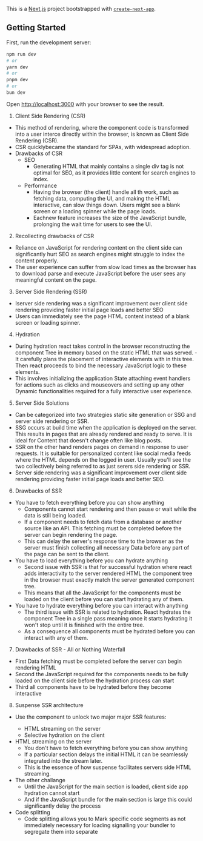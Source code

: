This is a [Next.js](https://nextjs.org) project bootstrapped with [`create-next-app`](https://nextjs.org/docs/app/api-reference/cli/create-next-app).

## Getting Started

First, run the development server:

```bash
npm run dev
# or
yarn dev
# or
pnpm dev
# or
bun dev
```

Open [http://localhost:3000](http://localhost:3000) with your browser to see the result.

1.  Client Side Rendering (CSR)
- This method of rendering, where the component code is transformed into a user interce directly within the browser, is known as Client Side Rendering (CSR).
- CSR quicklybecame the standard for SPAs, with widespread adoption.
- Drawbacks of CSR
  - SEO
    - Generating HTML that mainly contains a single div tag is not optimal for SEO, as it provides little content for search engines to index. 
  - Performance
    - Having the browser (the client) handle all th work, such as fetching data, computing the UI, and making the HTML interactive, can slow things down. Users might see a blank screen or a loading spinner while the page loads.
    - Eachnew feature increases the size of the JavaScript bundle, prolonging the wait time for users to see the UI.
  
2. Recollecting drawbacks of CSR
 - Reliance on JavaScript for rendering content on the client side can significantly hurt SEO as search engines might struggle to index the content properly.
 - The user experience can suffer from slow load times as the browser has to download parse and execute JavaScript before the user sees any meaningful content on the page.

3. Server Side Rendering (SSR)
 - Iserver side rendering was a significant improvement over client side rendering providing faster initial page loads and better SEO
 - Users can immediately see the page HTML content instead of a blank screen or loading spinner.

4. Hydration
- During hydration react takes control in the browser reconstructing the component Tree in memory based on the static HTML that was served. - It carefully plans the placement of interactive elements with in this tree. Then react proceeds to bind the necessary JavaScript logic to these elements. 
- This involves initializing the application State attaching event handlers for actions such as clicks and mouseovers and setting up any other Dynamic functionalities required for a fully interactive user experience.

5. Server Side Solutions 
- Can be categorized into two strategies static site generation or SSG and server side rendering or SSR.
- SSG occurs at build time when the application is deployed on the server. This results in pages that are already rendered and ready to serve. It is ideal for Content that doesn't change often like blog posts.
- SSR on the other hand renders pages on demand in response to user requests. It is suitable for personalized content like social media feeds where the HTML depends on the logged in user. Usually you'll see the two collectively being referred to as just serers side rendering or SSR.
- Server side rendering was a significant improvement over client side rendering providing faster initial page loads and better SEO.

6. Drawbacks of SSR
- You have to fetch everything before you can show anything
  - Components cannot start rendering and then pause or wait while the data is still being loaded.
  - If a component needs to fetch data from a database or another source like an API. This fetching must be completed before the server can begin rendering the page. 
  - This can delay the server's response time to the browser as the server must finish collecting all necessary Data before any part of the page can be sent to the client.
- You have to load everything before you can hydrate anything
  - Second issue with SSR is that for successful hydration where react adds interactivity to the server rendered HTML the component tree in the browser must exactly match the server generated component tree. 
  - This means that all the JavaScript for the components must be loaded on the client before you can start hydrating any of them.
- You have to hydrate everything before you can interact with anything
  - The third issue with SSR is related to hydration. React hydrates the component Tree in a single pass meaning once it starts hydrating it won't stop until it is finished with the entire tree.
  - As a consequence all components must be hydrated before you can interact with any of them.

7. Drawbacks of SSR - All or Nothing Waterfall
- First Data fetching must be completed before the server can begin rendering HTML
- Second the JavaScript required for the components needs to be fully loaded on the client side before the hydration process can start
- Third all components have to be hydrated before they become interactive

8. Suspense SSR architecture 
- Use the <suspense> component to unlock two major major SSR features:
  - HTML streaming on the server  
  - Selective hydration on the client 
- HTML streaming on the server
  - You don't have to fetch everything before you can show anything 
  - If a particular section delays the initial HTML it can be seamlessly integrated into the stream later.
  - This is the essence of how suspense facilitates servers side HTML streaming.  
- The other challange
  - Until the JavaScript for the main section is loaded, client side app hydration cannot start
  - And if the JavaScript bundle for the main section is large this could significantly delay the process
- Code splitting
  - Code splitting allows you to Mark specific code segments as not immediately necessary for loading signalling your bundler to segregate them into separate <script> tags 
  - Using react lazy for code splitting enables you to separate the main sections code from the primary JavaScript bundle.
  - As a result the JavaScript containing react and the code for the entire application excluding the main section can now be downloaded independently by the client without having to wait for the main sections code. 
  - By wrapping the main section within <suspense> you've indicated to react that it should not prevent the rest of the page from not just streaming but also from hydrating. This feature called selective hydration allows for the hydration of sections as they become available before the rest of the HTML and the JavaScript code are fully downloaded. 
- Selective hydration offers a solution to a third issue: the necessity to hydrate everything to interact with any thing 
- React begins hydrating as soon as possible enabling interactions with elements like the header and side navigation without waiting for the main content to be hydrated. 
- This process is managed automatically by react.
- and in scenarios where multiple components are awaiting hydration react prioritizes hydration based on user interactions.

9. Drawbacks of Suspense SSR
- First, even though JavaScript code is streamed to the browser asynchronously, eventually the entire code for a web page must be downloaded by the user 
- as applications add more features, the amount of code users need to download also grows. 
  - This leads to an important question: should users really have to download so much data? 
- Second, the current approach requires that all react components undergo hydration on the client side irrespective of their actual need for interactivity. 
- This process can inefficiently spend resources and extend the loading times and time to interactivity for users as their devices need to process and render components that might not even require client side interaction. 
  - This leads to another question: should all components be hydrated even those that don't need interactivity?
- Third, in spite of servers' Superior capacity for handling intensive processing tasks, the bulk of JavaScript execution still takes place on the user's device. 
  - This can slow down the performance especially on devices that are not very powerful. 
  - This leads to another important question: should so much of the work be done on the user's device?

### React Server Components
- The evolution of react
  - CSR - SSR - Suspense for SSR
  - Suspense for SSR brought us closer to a seamless rendering experience 
  - Challenges
    - increased bundle sizes leading to excessive download for users 
    - unnecessary hydration delaying interactivity 
    - extensive client side processing that could result in poor performance
- React server components
  - React server components represent a new architecture designed by the react team 
  - This approach aims to leverage the strengths of both server and client environments optimizing for efficiency load times and interactivity 
  - The architecture introduces a dual component model
    - Differentiating between client components and server components 
    - This distinction is not based on the functionality of the components but rather on where they execute and the specific environments they are designed to interact with.
- Client components
  - Client components are the familiar react components we've been using 
  - They are typically rendered on the client side(CSR) but they can also be rendered to HTML once on the server(SSR) allowing users to immediately see the Page's HTML content rather than a blank screen 
  - The idea of client components rendering on the server might seem confusing but it is helpful to view them as components that primarily run on the client but can and should also be executed once on the server as an optimization strategy.
  - Client components have access to the client environment, such as the browser, allowing them to use state, effects, and event listeners to handle interactivity and also access browser exclusive apis like geolocation or local storage allowing you to build UI for specific use cases.
  - In fact the term client component doesn't signify anything new it simply helps differentiate these components from the newly introduced server components 
- server components 
  - Server components on the other hand represent a new type of react component specifically designed to operate exclusively on the server and unlike client components their code stays on the server and is never downloaded to the client.
  - This design Choice offers multiple benefits to react applications
- Benefits 
  - first in terms of bundle sizes server components do not send code to the client allowing large dependencies to remain server side 
  - this benefits users with slower internet connections or less capable devices by eliminating the need to download pass and execute JavaScript for these components 
  - Addtionally it removes the hydration step speeding up app loading and interaction 
  - second by having direct access to serers side resources like databases or file systems server components enable efficient data fetching and rendering without needing additional client side processing 
  - leveraging the server's computational power and proximity to data sources they manage compute intensive rendering tasks and send only interactive pieces of code to the client 
  -third server components exclusive server site execution enhances security by keeping sensitive data and logic including tokens and API Keys away from the client side 
  - fourth server components enhance data fetching efficiency   
    - typically when fetching data on the client side using use effect a child component cannot begin loading its data until the parent component has finished loading its own 
    - this sequential fetching of data often leads to poor performance - the main issue is not the round trips themselves but that these round trips are made from the client to the server 
    - server components enable applications to shift these sequential round trips to the server side 
    - by moving this logic to the server request latency is reduced and overall performance is improved eliminating clients side waterfalls
  - fifth rendering on the server enables caching of the results which can be reused in subsequent requests and across different users 
    - this approach can significantly improve performance and reduce costs by minimizing the amount of rendering and data fetching required for each request 
  - sixth initial page load and first contentful paint are significantly improved with server components 
    - by generating HTML on the server Pages become immediately visible to users without the delay of downloading passsing and executing JavaScript 
  - seventh regarding search engine optimization the server rendered HTML is fully accessible to search engine Bots enhancing the indexability of your pages 
  - lastly there is streaming. server components allow the rendering process to be divided into manageable chunks which are then streamed to the client as soon as they are ready this approach allows users to start seeing parts of their page earlier eliminating the need to wait for the entire page to finish rendering on the server 
- with RSC architecture server components take charge of data fetching and static rendering while client components are tasked with rendering the interactive elements of the application 
- the bottom line is that the RSC architecture enables react applications to leverage the best aspects of both server and client rendering all while using a single language a single framework and a cohesive set of apis

- react server components introduce a new way of building react apps by separating components into two types 
- server components and client components 
- server components run only on the server accessing data and preparing content without being sent to the browser which makes the app faster for users because less information needs to download 
- they can't manage clicks or interactivity directly 
- client components on the other hand work in the users's browser and handle all the interactive parts of the app like clicking and typing 
- they can also be rendered on the server for a fast initial load of the site. the setup helps make websites faster more secure and easier for everyone to use no matter where they are or what device they're using.
- React and Next Js
  - the app router in next js is built around the RSC architecture  - - all the features and benefits we have discussed are already baked into the latest version of NEXTJs 
  - by understanding the evolution of reacts rendering you now have the necessary background for the rest of the section which will focus on next js
- Server components rendered on the server
- Client components rendered on the client and once on the server

- For React server components , its important t consider 3 elements-
 - your brwser (client), and on the server side, Next Js  and React
  ![alt text](image-1.png)
  ![alt text](image-2.png)
- Server rendering strategies
  - static 
  - dynamic
  - streaming
- Static rendering
  - Static rendering is a server rendering strategy where we generate HTML pages HTML pagees at the time of building our application.
  - This approach allows the page to be built once, cached by a CDN, and served to the client almost instantly.
  - This optimization also enables you to share the result of the rendering work among different users, resulting in a significant performance boost for your application.
  - Static rendering is particularly useful for Blog Pages, e-commerce product pages documentation and marketing Pages 
  - How to Statically Render ??
    - static rendering is the default rendering strategy in the app router 
    - all routes are automatically prepared at build time without additional setup.
    - production server and development server 
     - for production an optimized build is created once and you deploy that build 
     - development server on the other hand focuses on the developer experience 
     - we can't afford to build our application once make changes rebuild and so on 
     - for production builds, a page will be pre-rendered or statically rendered once when we run the build command 
     - in developement mode, a page will be pre-rendered or statically rendered for every request 
   - the build output into the next folder which contains various files and folders essential for serving our application to incoming requests from the browser here we can primarily focus on the server and static folders. 
  - prefetching is a technique used to preload a route in the background before the user navigates to it.
  - routes are automatically prefetched as they become visible in the user's viewport either when the page first loads or as it comes into view through scrolling 
  - for static routes the entire route is prefetched and cached by default 
  - therefore when we load the homepage next js prefetches the about and dashboard routes about if you did include a link keeping them ready for instant navigation. 
  - static rendering is a strategy where the HTML is generated at build time 
  - along with the HTML the RSC Pay load is created for each component and JavaScript chunks are produced for client side hydration in the browser 
  - if you navigate directly to a page route the corresponding HTML file is served 
  - however if you navigate to the route from a different one the route is created client side using the RSC payload and JavaScript chunks without any additional requests to the server.
  - static rendering is great for performance and use cases include blogs documentation marketing Pages Etc. 


  - in the previous video we learned about the first server rendering strategy namely static rendering.  
  - dynamic rendering 
    - Dynamic rendering is a server rendering strategy where routes are rendered for each user at request time 
    - it is useful when a route has data that is personalized to the user or contains information that can only be known at request time such as cookies or the url's search parameters 
    - news websites personalized e-commerce pages and social media feeds are some examples where Dynamic rendering is beneficial.
     - During rendering if a dynamic function is discovered nexs will automatically switch to dynamically rendering the whole route 
     - in Next Js the dynamic functions are cookies headers and search params which acts more like a prop available for every page. 
     - using any of these will opt the whole route into Dynamic rendering at request time 
    - Dynamic rendering is a strategy where the HTML is generated at request time 
    - next js automatically switches to Dynamic 	rendering when it comes across a dynamic function in the component such as cookies headers or the search params object 
    - this form of rendering is great for when we need to render HTML personalized to a user such as a social media feed 
    - as a developer you do not need to choose between static and dynamic rendering nextjs will automatically choose the best rendering strategy for each route based on the features and apis used 

- Streaming
    - Streaming is a strategy that allows for Progressive UI rendering from the server 
    - work is divided into chunks and streamed to the client as soon as it's ready. 
    - This enables users to see parts of the page immediately before the entire content has finished rendering. 
    - Streaming significantly improves both the initial page loading performance and the rendering of UI elements that rely on slower data fetches which would otherwise block the rendering of the entire route.
    - Streaming is integrated into the next js app router by default 

- Server Components
  - Fetching Data
  - Directly accessing backend resources
  - Protecting sensitive information ( like access tokens and API keys) on he server
  - Keeping large dependencies on the server side, which helps reducing client side JavaScript
- Client Components
  - Adding interactivity
  - Handling event listeners (onClick(), onMouseOver(), etc.)
  - Managing state and lifecycle effects ( using hook like useState, useEffect, etc.)
  - Using browser exclusive APIs ( geolocation, local storage, etc.)
  - Using custom hooks
  - Using react class components

- Server only code
  - Contain code is intended to execute only on the server 
  - You might have modules or functions that use multiple libraries, use environment variables interact directly with the database or process confidential information 
  - since JavaScript modules can be shared between both server and client components, it's possible for code that's meant only for the server to unintentionally end up in the client 
  - if servers side code gets bundled into the client side JavaScript, it could lead to a bloated bundle size, expose secret Keys, database queries and sensitive business logic.
  - it is crucial to separate server only code from client side code to protect the applications security and integrity.
  - to prevent unintended clients side usage of server code we can use a package called server only to provide a build time error, if developers accidentally import one of these modules into a client component.
  
  
  
   



















